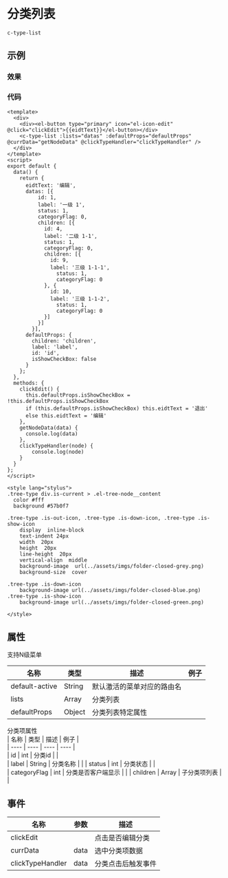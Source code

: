 # 分类列表    
`c-type-list`  

## 示例  

### 效果

<Demo>
  <TypeListDemo />
</Demo>

### 代码  
```vue
<template>
  <div>
    <div><el-button type="primary" icon="el-icon-edit" @click="clickEdit">{{eidtText}}</el-button></div>
    <c-type-list :lists="datas" :defaultProps="defaultProps" @currData="getNodeData" @clickTypeHandler="clickTypeHandler" />
  </div>
</template>
<script>
export default {
  data() {
    return {
      eidtText: '编辑',
      datas: [{
          id: 1,
          label: '一级 1',
          status: 1,
          categoryFlag: 0,
          children: [{
            id: 4,
            label: '二级 1-1',
          	status: 1,
          	categoryFlag: 0,
            children: [{
              id: 9,
              label: '三级 1-1-1',
          		status: 1,
          		categoryFlag: 0
            }, {
              id: 10,
              label: '三级 1-1-2',
          		status: 1,
          		categoryFlag: 0
            }]
          }]
        }],
      defaultProps: {
        children: 'children',
        label: 'label',
        id: 'id',
        isShowCheckBox: false
      }
    };
  },
  methods: {
    clickEdit() {
      this.defaultProps.isShowCheckBox = !this.defaultProps.isShowCheckBox
      if (this.defaultProps.isShowCheckBox) this.eidtText = '退出'
      else this.eidtText = '编辑'
    },
    getNodeData(data) {
      console.log(data)
    },
    clickTypeHandler(node) {
    	console.log(node)
    }
  }
};
</script>

<style lang="stylus">
.tree-type div.is-current > .el-tree-node__content
  color #fff
  background #57b0f7

.tree-type .is-out-icon, .tree-type .is-down-icon, .tree-type .is-show-icon
    display  inline-block
    text-indent 24px
    width  20px
    height  20px
    line-height  20px
    vertical-align  middle
    background-image  url(../assets/imgs/folder-closed-grey.png)
    background-size  cover

.tree-type .is-down-icon 
    background-image url(../assets/imgs/folder-closed-blue.png)
.tree-type .is-show-icon 
    background-image url(../assets/imgs/folder-closed-green.png)

</style>
```


## 属性  
支持N级菜单  

| 名称 | 类型 | 描述 | 例子 |  
| ---- | ---- | ---- | ---- |
| default-active | String | 默认激活的菜单对应的路由名 | |  
| lists | Array | 分类列表 | |
| defaultProps | Object | 分类列表特定属性 | |

分类项属性  
| 名称 | 类型 | 描述  | 例子 |  
| ---- | ---- | ---- | ---- |  
| id | int | 分类id | |  
| label | String | 分类名称 | | 
| status | int | 分类状态 | |  
| categoryFlag | int | 分类是否客户端显示 | |
| children | Array | 子分类项列表 | |

## 事件
| 名称 | 参数 | 描述 |  
| ---- | ---- | ---- |
| clickEdit | | 点击是否编辑分类 |
| currData | data | 选中分类项数据
| clickTypeHandler | data | 分类点击后触发事件


<Comment />